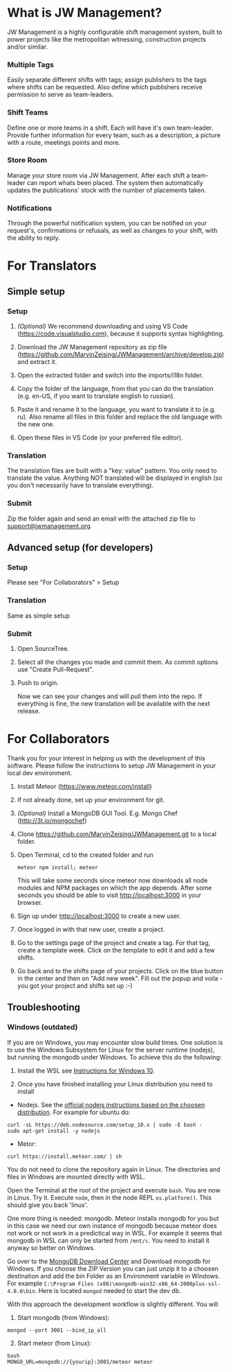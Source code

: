 # What is JW Management?

JW Management is a highly configurable shift management system, built to power projects like the metropolitan witnessing, construction projects and/or similar.

### Multiple Tags

Easily separate different shifts with tags; assign publishers to the tags where shifts can be requested. Also define which publishers receive permission to serve as team-leaders.

### Shift Teams

Define one or more teams in a shift. Each will have it's own team-leader. Provide further information for every team, such as a description, a picture with a route, meetings points and more.

### Store Room

Manage your store room via JW Management. After each shift a team-leader can report whats been placed. The system then automatically updates the publications' stock with the number of placements taken.

### Notifications

Through the powerful notification system, you can be notified on your request's, confirmations or refusals, as well as changes to your shift, with the ability to reply.

# For Translators

## Simple setup

### Setup

1. _(Optional)_ We recommend downloading and using VS Code (https://code.visualstudio.com), because it supports syntax highlighting.

2. Download the JW Management repository as zip file (https://github.com/MarvinZeising/JWManagement/archive/develop.zip) and extract it.

3. Open the extracted folder and switch into the imports/i18n folder.

4. Copy the folder of the language, from that you can do the translation (e.g. en-US, if you want to translate english to russian).

5. Paste it and rename it to the language, you want to translate it to (e.g. ru).
   Also rename all files in this folder and replace the old language with the new one.

6. Open these files in VS Code (or your preferred file editor).

### Translation

The translation files are built with a "key: value" pattern.
You only need to translate the value.
Anything NOT translated will be displayed in english (so you don't necessarily have to translate everything).

### Submit

Zip the folder again and send an email with the attached zip file to support@jwmanagement.org.

## Advanced setup (for developers)

### Setup

Please see "For Collaborators" > Setup

### Translation

Same as simple setup

### Submit

1. Open SourceTree.

2. Select all the changes you made and commit them. As commit options use "Create Pull-Request".

3. Push to origin.

   Now we can see your changes and will pull them into the repo.
   If everything is fine, the new translation will be available with the next release.

# For Collaborators

Thank you for your interest in helping us with the development of this software.
Please follow the instructions to setup JW Management in your local dev environment.

1. Install Meteor (https://www.meteor.com/install)

2. If not already done, set up your environment for git.

3. _(Optional)_ Install a MongoDB GUI Tool. E.g. Mongo Chef (http://3t.io/mongochef)

4. Clone https://github.com/MarvinZeising/JWManagement.git to a local folder.

5. Open Terminal, cd to the created folder and run

   ```shell
   meteor npm install; meteor
   ```

   This will take some seconds since meteor now downloads all node modules and NPM packages on which the app depends.
   After some seconds you should be able to visit [http://localhost:3000](http://localhost:3000) in your browser.

6. Sign up under [http://localhost:3000](http://localhost:3000) to create a new user.

7. Once logged in with that new user, create a project.

8. Go to the settings page of the project and create a tag. For that tag, create a template week. Click on the template to edit it and add a few shifts.

9. Go back and to the shifts page of your projects. Click on the blue button in the center and then on "Add new week". Fill out the popup and voila - you got your project and shifts set up :-)

## Troubleshooting

### Windows (outdated)

If you are on Windows, you may encounter slow build times.
One solution is to use the Windows Subsystem for Linux for the server runtime (nodejs), but running the mongodb under Windows. To achieve this do the following:

1. Install the WSL see [Instructions for Windows 10](https://docs.microsoft.com/en-us/windows/wsl/install-win10).

2. Once you have finished installing your Linux distribution you need to install

  * Nodejs. See the [official nodejs instructions based on the choosen distribution](https://nodejs.org/en/download/package-manager/#debian-and-ubuntu-based-linux-distributions).
  For example for ubuntu do:
  ```
curl -sL https://deb.nodesource.com/setup_10.x | sudo -E bash -
sudo apt-get install -y nodejs
```

  * Metor:

   ```
   curl https://install.meteor.com/ | sh
   ```

  You do not need to clone the repository again in Linux. The directories and files in Windows are mounted directly with WSL.

  Open the Terminal at the root of the project and execute ``bash``. You are now in Linux. Try it. Execute ``node``, then in the node REPL ``os.platform()``. This should give you back 'linux'.

 One more thing is needed: mongodb. Meteor installs mongodb for you but in this case we need our own instance of mongodb because meteor does not work or not work in a predictical way in WSL. For example it seems that mongodb in WSL can only be started from ``/mnt/c``. You need to install it anyway so better on Windows.

  Go over to the [MongoDB Download Center](https://www.mongodb.com/download-center/community) and Download mongodb for Windows. If you choose the ZIP Version you can just unzip it to a choosen destination and add the bin Folder as an Environment variable in Windows. For example ``C:\Program Files (x86)\mongodb-win32-x86_64-2008plus-ssl-4.0.6\bin``.
  Here is located ``mongod`` needed to start the dev db.

  With this approach the development workflow is slightly different. You will

  1. Start mongodb (from Windows):

  ```mongod --port 3001 --bind_ip_all```

  2. Start meteor (from Linux):

  ```shell
  bash
  MONGO_URL=mongodb://{yourip}:3001/meteor meteor
  ```





